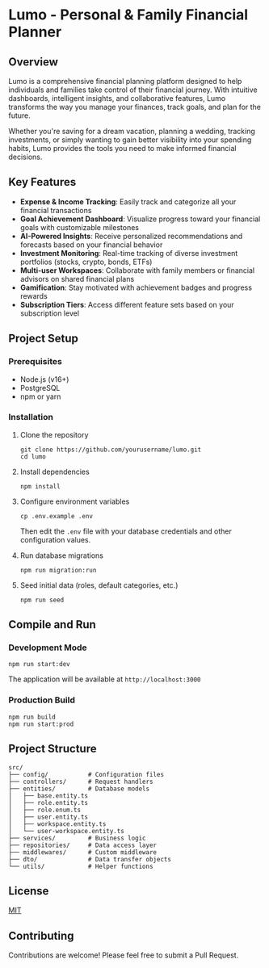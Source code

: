 # Lumo - Personal & Family Financial Planner

## Overview

Lumo is a comprehensive financial planning platform designed to help individuals and families take control of their financial journey. With intuitive dashboards, intelligent insights, and collaborative features, Lumo transforms the way you manage your finances, track goals, and plan for the future.

Whether you're saving for a dream vacation, planning a wedding, tracking investments, or simply wanting to gain better visibility into your spending habits, Lumo provides the tools you need to make informed financial decisions.

## Key Features

- **Expense & Income Tracking**: Easily track and categorize all your financial transactions
- **Goal Achievement Dashboard**: Visualize progress toward your financial goals with customizable milestones
- **AI-Powered Insights**: Receive personalized recommendations and forecasts based on your financial behavior
- **Investment Monitoring**: Real-time tracking of diverse investment portfolios (stocks, crypto, bonds, ETFs)
- **Multi-user Workspaces**: Collaborate with family members or financial advisors on shared financial plans
- **Gamification**: Stay motivated with achievement badges and progress rewards
- **Subscription Tiers**: Access different feature sets based on your subscription level

## Project Setup

### Prerequisites

- Node.js (v16+)
- PostgreSQL
- npm or yarn

### Installation

1. Clone the repository
   ```
   git clone https://github.com/yourusername/lumo.git
   cd lumo
   ```

2. Install dependencies
   ```
   npm install
   ```
   
3. Configure environment variables
   ```
   cp .env.example .env
   ```
   Then edit the `.env` file with your database credentials and other configuration values.

4. Run database migrations
   ```
   npm run migration:run
   ```

5. Seed initial data (roles, default categories, etc.)
   ```
   npm run seed
   ```

## Compile and Run

### Development Mode

```
npm run start:dev
```

The application will be available at `http://localhost:3000`

### Production Build

```
npm run build
npm run start:prod
```

## Project Structure

```
src/
├── config/           # Configuration files 
├── controllers/      # Request handlers
├── entities/         # Database models
│   ├── base.entity.ts
│   ├── role.entity.ts
│   ├── role.enum.ts
│   ├── user.entity.ts
│   ├── workspace.entity.ts
│   └── user-workspace.entity.ts
├── services/         # Business logic
├── repositories/     # Data access layer
├── middlewares/      # Custom middleware
├── dto/              # Data transfer objects
└── utils/            # Helper functions
```

## License

[MIT](LICENSE)

## Contributing

Contributions are welcome! Please feel free to submit a Pull Request.